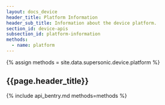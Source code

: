 ```yaml
---
layout: docs_device
header_title: Platform Information
header_sub_title: Information about the device platform.
section_id: device-apis
subsection_id: platform-information
methods:
  - name: platform
---
```


{% assign methods = site.data.supersonic.device.platform %}

<section class="docs-section" id="{{page.subsection_id}}">

# {{page.header_title}}

{% include api_bentry.md methods=methods %}

</section>

